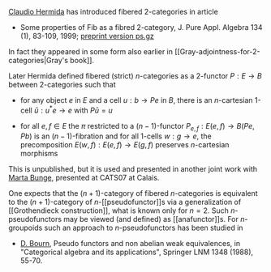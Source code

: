 <a href="http://maggie.cs.queensu.ca/chermida">Claudio Hermida</a> 
has introduced fibered 2-categories in article

* Some properties of Fib as a fibred 2-category, J. Pure Appl. Algebra 134 (1), 83-109, 1999; <a href="http://maggie.cs.queensu.ca/chermida/papers/jpaa.ps.gz">preprint version ps.gz</a>

In fact they appeared in some form also earlier in [[Gray-adjointness-for-2-categories|Gray's book]]. 

Later Hermida defined fibered (strict) $n$-categories as a 2-functor $P: E\to B$ between 2-categories such that 

* for any object $e$ in $E$ and a cell $u: b\to Pe$ in $B$, there is an $n$-cartesian 1-cell $\bar{u} : u^*e\to e$ with $P\bar{u} = u$

* for all $e,f\in E$ the $\pi$ restricted to a $(n-1)$-functor $P_{e,f}:E(e,f)\to B(Pe,Pb)$ is an $(n-1)$-fibration and for all 1-cells $w: g\to e$, the precomposition $E(w,f):E(e,f)\to E(g,f)$ preserves $n$-cartesian morphisms

This is unpublished, but it is used and presented in another joint work with <a href="http://www.math.mcgill.ca/bunge">Marta Bunge</a>, presented at CATS07 at Calais. 

One expects that the $(n+1)$-category of fibered $n$-categories is equivalent to the $(n+1)$-category of $n$-[[pseudofunctor]]s via a generalization of [[Grothendieck construction]], what is known only for $n=2$. Such $n$-pseudofunctors may be viewed (and defined) as [[anafunctor]]s. For $n$-groupoids such an approach to $n$-pseudofunctors has been studied in

* <a href="http://www-lmpa.univ-littoral.fr/~bourn">D. Bourn</a>, 
Pseudo functors and non abelian weak equivalences, in "Categorical algebra and its applications", Springer LNM 1348 (1988), 55-70.

